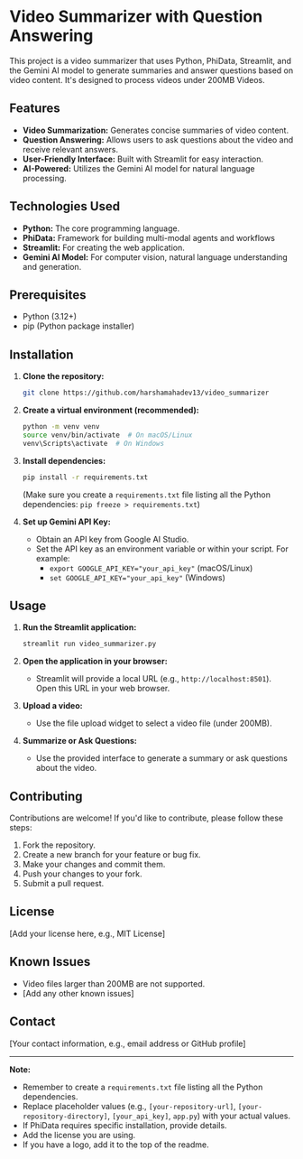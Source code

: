 # Video Summarizer with Question Answering

This project is a video summarizer that uses Python, PhiData, Streamlit, and the Gemini AI model to generate summaries and answer questions based on video content. It's designed to process videos under 200MB Videos.

## Features

* **Video Summarization:** Generates concise summaries of video content.
* **Question Answering:** Allows users to ask questions about the video and receive relevant answers.
* **User-Friendly Interface:** Built with Streamlit for easy interaction.
* **AI-Powered:** Utilizes the Gemini AI model for natural language processing.

## Technologies Used

* **Python:** The core programming language.
* **PhiData:** Framework for building multi-modal agents and workflows
* **Streamlit:** For creating the web application.
* **Gemini AI Model:** For computer vision, natural language understanding and generation.

## Prerequisites

* Python (3.12+)
* pip (Python package installer)

## Installation

1.  **Clone the repository:**

    ```bash
    git clone https://github.com/harshamahadev13/video_summarizer
    ```

2.  **Create a virtual environment (recommended):**

    ```bash
    python -m venv venv
    source venv/bin/activate  # On macOS/Linux
    venv\Scripts\activate  # On Windows
    ```

3.  **Install dependencies:**

    ```bash
    pip install -r requirements.txt
    ```

    (Make sure you create a `requirements.txt` file listing all the Python dependencies: `pip freeze > requirements.txt`)

4.  **Set up Gemini API Key:**
    * Obtain an API key from Google AI Studio.
    * Set the API key as an environment variable or within your script. For example:
        * `export GOOGLE_API_KEY="your_api_key"` (macOS/Linux)
        * `set GOOGLE_API_KEY="your_api_key"` (Windows)


## Usage

1.  **Run the Streamlit application:**

    ```bash
    streamlit run video_summarizer.py
    ```

2.  **Open the application in your browser:**

    * Streamlit will provide a local URL (e.g., `http://localhost:8501`). Open this URL in your web browser.

3.  **Upload a video:**
    * Use the file upload widget to select a video file (under 200MB).

4.  **Summarize or Ask Questions:**
    * Use the provided interface to generate a summary or ask questions about the video.

## Contributing

Contributions are welcome! If you'd like to contribute, please follow these steps:

1.  Fork the repository.
2.  Create a new branch for your feature or bug fix.
3.  Make your changes and commit them.
4.  Push your changes to your fork.
5.  Submit a pull request.

## License

[Add your license here, e.g., MIT License]

## Known Issues

* Video files larger than 200MB are not supported.
* [Add any other known issues]

## Contact

[Your contact information, e.g., email address or GitHub profile]

---

**Note:**

* Remember to create a `requirements.txt` file listing all the Python dependencies.
* Replace placeholder values (e.g., `[your-repository-url]`, `[your-repository-directory]`, `[your_api_key]`, `app.py`) with your actual values.
* If PhiData requires specific installation, provide details.
* Add the license you are using.
* If you have a logo, add it to the top of the readme.